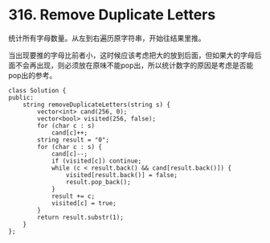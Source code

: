 # 316. Remove Duplicate Letters

统计所有字母数量。从左到右遍历原字符串，开始往结果里推。

当出现要推的字母比前者小，这时候应该考虑把大的放到后面，但如果大的字母后面不会再出现，则必须放在原味不能pop出，所以统计数字的原因是考虑是否能pop出的参考。

```text
class Solution {
public:
    string removeDuplicateLetters(string s) {
        vector<int> cand(256, 0);
        vector<bool> visited(256, false);
        for (char c : s)
            cand[c]++;
        string result = "0";
        for (char c : s) {
            cand[c]--;
            if (visited[c]) continue;
            while (c < result.back() && cand[result.back()]) {
                visited[result.back()] = false;
                result.pop_back();
            }
            result += c;
            visited[c] = true;
        }
        return result.substr(1);
    }
};
```


